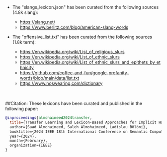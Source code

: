 - The "slangs_lexicon.json" has been curated from the following sources (4.8k slang):
  - https://slang.net/
  - https://www.berlitz.com/blog/american-slang-words

- The "offensive_list.txt" has been curated from the following sources (1.8k term):
  - https://en.wikipedia.org/wiki/List_of_religious_slurs
  - https://en.wikipedia.org/wiki/List_of_ethnic_slurs
  - https://en.wikipedia.org/wiki/List_of_ethnic_slurs_and_epithets_by_ethnicity
  - https://github.com/coffee-and-fun/google-profanity-words/blob/main/data/list.txt
  - https://www.noswearing.com/dictionary

<br>
<br>
##Citation:
These lexicons have been curated and published in the following paper:

```bibtex
@inproceedings{almohaimeed2024transfer,
  title={Transfer Learning and Lexicon-Based Approaches for Implicit Hate Speech Detection: A Comparative Study of Human and GPT-4 Annotation,
  author={Saad Almohaimeed, Saleh Almohaimeed, Ladislau Bölöni},
  booktitle={2024 IEEE 18th International Conference on Semantic Computing (ICSC)},
  year={2024},
  month={February},
  organization={IEEE}
}
